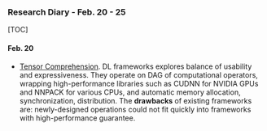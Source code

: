 ### Research Diary - Feb. 20 - 25

[TOC]

#### Feb. 20

- [Tensor Comprehension](https://arxiv.org/abs/1802.04730). DL frameworks explores balance of usability and expressiveness. They operate on DAG of computational operators, wrapping high-performance libraries such as CUDNN for NVIDIA GPUs and NNPACK for various CPUs, and automatic memory allocation, synchronization, distribution. The **drawbacks** of existing frameworks are: newly-designed operations could not fit quickly into frameworks with high-performance guarantee. 

